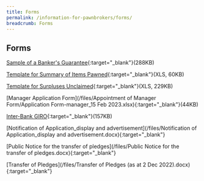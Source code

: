 ```yaml
---
title: Forms
permalink: /information-for-pawnbrokers/forms/
breadcrumb: Forms
---
```

Forms
---

[Sample of a Banker's Guarantee](/files/BGTemplate(revised2Apr2019).pdf){:target="_blank"}(288KB)

[Template for Summary of Items Pawned](/files/Summaryofitemspawned(version2.0)(1Jun2012)(1).xls){:target="_blank"}(XLS, 60KB)

[Template for Surpluses Unclaimed](/files/Surplusesunclaimed(version2.0)(1Jun2012).xls){:target="_blank"}(XLS, 229KB)

[Manager Application Form](/files/Appointment of Manager Form/Application Form-manager_15 Feb 2023.xlsx){:target="_blank"}(44KB)

[Inter-Bank GIRO](/files/PB_03082017_GIROFORM(website_forms).pdf){:target="_blank"}(157KB)

[Notification of Application_display and advertisement](/files/Notification of Application_display and advertisement.docx){:target="_blank"}

[Public Notice for the transfer of pledges](/files/Public Notice for the transfer of pledges.docx){:target="_blank"}

[Transfer of Pledges](/files/Transfer of Pledges (as at 2 Dec 2022).docx){:target="_blank"}